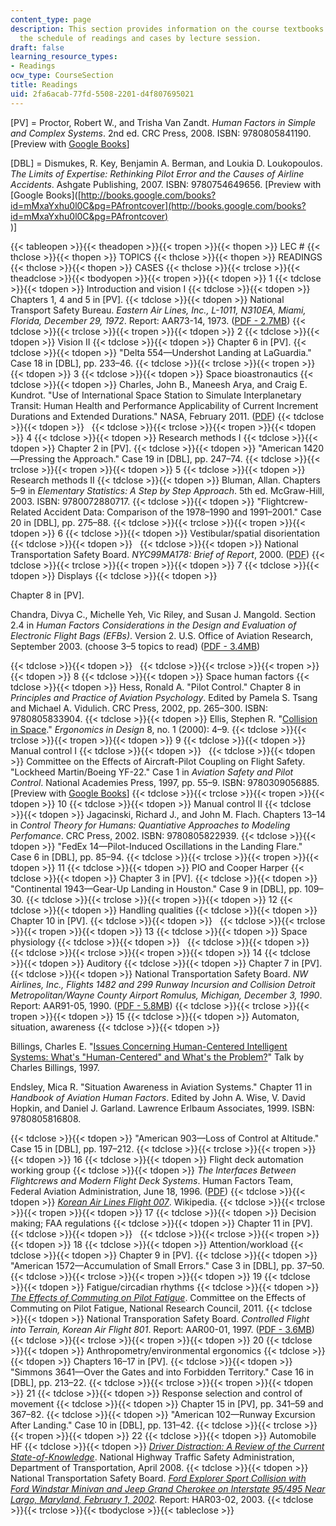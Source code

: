 ```yaml
---
content_type: page
description: This section provides information on the course textbooks along with
  the schedule of readings and cases by lecture session.
draft: false
learning_resource_types:
- Readings
ocw_type: CourseSection
title: Readings
uid: 2fa6acab-77fd-5508-2201-d4f807695021
---
```

\[PV\] = Proctor, Robert W., and Trisha Van Zandt. *Human Factors in Simple and Complex Systems*. 2nd ed. CRC Press, 2008. ISBN: 9780805841190. \[Preview with [Google Books](http://books.google.com/books?id=LfqDZ1VEmyoC&pg=PAfrontcover)\]

\[DBL\] = Dismukes, R. Key, Benjamin A. Berman, and Loukia D. Loukopoulos. *The Limits of Expertise: Rethinking Pilot Error and the Causes of Airline Accidents*. Ashgate Publishing, 2007. ISBN: 9780754649656. \[Preview with \[Google Books\]([http://books.google.com/books?id=mMxaYxhu0l0C&pg=PAfrontcover](http://books.google.com/books?id=mMxaYxhu0l0C&pg=PAfrontcover)  
)\]

{{< tableopen >}}{{< theadopen >}}{{< tropen >}}{{< thopen >}}
LEC #
{{< thclose >}}{{< thopen >}}
TOPICS
{{< thclose >}}{{< thopen >}}
READINGS
{{< thclose >}}{{< thopen >}}
CASES
{{< thclose >}}{{< trclose >}}{{< theadclose >}}{{< tbodyopen >}}{{< tropen >}}{{< tdopen >}}
1
{{< tdclose >}}{{< tdopen >}}
Introduction and vision I
{{< tdclose >}}{{< tdopen >}}
Chapters 1, 4 and 5 in \[PV\].
{{< tdclose >}}{{< tdopen >}}
National Transport Safety Bureau. *Eastern Air Lines, Inc., L-1011, N310EA, Miami, Florida, December 29, 1972*. Report: AAR73-14, 1973. ([PDF - 2.7MB](http://libraryonline.erau.edu/online-full-text/ntsb/aircraft-accident-reports/AAR73-14.pdf))
{{< tdclose >}}{{< trclose >}}{{< tropen >}}{{< tdopen >}}
2
{{< tdclose >}}{{< tdopen >}}
Vision II
{{< tdclose >}}{{< tdopen >}}
Chapter 6 in \[PV\].
{{< tdclose >}}{{< tdopen >}}
"Delta 554—Undershot Landing at LaGuardia." Case 18 in \[DBL\], pp. 233–46.
{{< tdclose >}}{{< trclose >}}{{< tropen >}}{{< tdopen >}}
3
{{< tdclose >}}{{< tdopen >}}
Space bioastronautics
{{< tdclose >}}{{< tdopen >}}
Charles, John B., Maneesh Arya, and Craig E. Kundrot. "Use of International Space Station to Simulate Interplanetary Transit: Human Health and Performance Applicability of Current Increment Durations and Extended Durations." NASA, February 2011. ([PDF](https://web.archive.org/web/20111015025315/https://ston.jsc.nasa.gov/collections/trs/_techrep/TM-2011-216143.pdf))
{{< tdclose >}}{{< tdopen >}}
 
{{< tdclose >}}{{< trclose >}}{{< tropen >}}{{< tdopen >}}
4
{{< tdclose >}}{{< tdopen >}}
Research methods I
{{< tdclose >}}{{< tdopen >}}
Chapter 2 in \[PV\].
{{< tdclose >}}{{< tdopen >}}
"American 1420—Pressing the Approach." Case 19 in \[DBL\], pp. 247–74.
{{< tdclose >}}{{< trclose >}}{{< tropen >}}{{< tdopen >}}
5
{{< tdclose >}}{{< tdopen >}}
Research methods II
{{< tdclose >}}{{< tdopen >}}
Bluman, Allan. Chapters 5–9 in *Elementary Statistics: A Step by Step Approach*. 5th ed. McGraw-Hill, 2003. ISBN: 9780072880717.
{{< tdclose >}}{{< tdopen >}}
"Flightcrew-Related Accident Data: Comparison of the 1978–1990 and 1991–2001." Case 20 in \[DBL\], pp. 275–88.
{{< tdclose >}}{{< trclose >}}{{< tropen >}}{{< tdopen >}}
6
{{< tdclose >}}{{< tdopen >}}
Vestibular/spatial disorientation
{{< tdclose >}}{{< tdopen >}}
 
{{< tdclose >}}{{< tdopen >}}
National Transportation Safety Board. *NYC99MA178: Brief of Report*, 2000. ([PDF](http://libraryonline.erau.edu/online-full-text/ntsb/miscellaneous-reports/NYC99MA178a.pdf))
{{< tdclose >}}{{< trclose >}}{{< tropen >}}{{< tdopen >}}
7
{{< tdclose >}}{{< tdopen >}}
Displays
{{< tdclose >}}{{< tdopen >}}

Chapter 8 in \[PV\].

Chandra, Divya C., Michelle Yeh, Vic Riley, and Susan J. Mangold. Section 2.4 in *Human Factors Considerations in the Design and Evaluation of Electronic Flight Bags (EFBs)*. Version 2. U.S. Office of Aviation Research, September 2003. (choose 3–5 topics to read) ([PDF - 3.4MB](http://ntl.bts.gov/lib/34000/34200/34292/DOT-VNTSC-FAA-03-07.pdf))

{{< tdclose >}}{{< tdopen >}}
 
{{< tdclose >}}{{< trclose >}}{{< tropen >}}{{< tdopen >}}
8
{{< tdclose >}}{{< tdopen >}}
Space human factors
{{< tdclose >}}{{< tdopen >}}
Hess, Ronald A. "Pilot Control." Chapter 8 in *Principles and Practice of Aviation Psychology*. Edited by Pamela S. Tsang and Michael A. Vidulich. CRC Press, 2002, pp. 265–300. ISBN: 9780805833904.
{{< tdclose >}}{{< tdopen >}}
Ellis, Stephen R. "[Collision in Space](http://www.ncbi.nlm.nih.gov/pubmed/12162316)." *Ergonomics in Design* 8, no. 1 (2000): 4–9.
{{< tdclose >}}{{< trclose >}}{{< tropen >}}{{< tdopen >}}
9
{{< tdclose >}}{{< tdopen >}}
Manual control I
{{< tdclose >}}{{< tdopen >}}
 
{{< tdclose >}}{{< tdopen >}}
Committee on the Effects of Aircraft-Pilot Coupling on Flight Safety. "Lockheed Martin/Boeing YF-22." Case 1 in *Aviation Safety and Pilot Control*. National Academies Press, 1997, pp. 55–9. ISBN: 9780309056885. \[Preview with [Google Books](http://books.google.com/books?id=w56Y9ayzq44C&pg=PA55=onepage)\]
{{< tdclose >}}{{< trclose >}}{{< tropen >}}{{< tdopen >}}
10
{{< tdclose >}}{{< tdopen >}}
Manual control II
{{< tdclose >}}{{< tdopen >}}
Jagacinski, Richard J., and John M. Flach. Chapters 13–14 in *Control Theory for Humans: Quantiative Approaches to Modeling Perfomance*. CRC Press, 2002. ISBN: 9780805822939.
{{< tdclose >}}{{< tdopen >}}
"FedEx 14—Pilot-Induced Oscillations in the Landing Flare." Case 6 in \[DBL\], pp. 85–94.
{{< tdclose >}}{{< trclose >}}{{< tropen >}}{{< tdopen >}}
11
{{< tdclose >}}{{< tdopen >}}
PIO and Cooper Harper
{{< tdclose >}}{{< tdopen >}}
Chapter 3 in \[PV\].
{{< tdclose >}}{{< tdopen >}}
"Continental 1943—Gear-Up Landing in Houston." Case 9 in \[DBL\], pp. 109–30.
{{< tdclose >}}{{< trclose >}}{{< tropen >}}{{< tdopen >}}
12
{{< tdclose >}}{{< tdopen >}}
Handling qualities
{{< tdclose >}}{{< tdopen >}}
Chapter 10 in \[PV\].
{{< tdclose >}}{{< tdopen >}}
 
{{< tdclose >}}{{< trclose >}}{{< tropen >}}{{< tdopen >}}
13
{{< tdclose >}}{{< tdopen >}}
Space physiology
{{< tdclose >}}{{< tdopen >}}
 
{{< tdclose >}}{{< tdopen >}}
 
{{< tdclose >}}{{< trclose >}}{{< tropen >}}{{< tdopen >}}
14
{{< tdclose >}}{{< tdopen >}}
Auditory
{{< tdclose >}}{{< tdopen >}}
Chapter 7 in \[PV\].
{{< tdclose >}}{{< tdopen >}}
National Transportation Safety Board. *NW Airlines, Inc., Flights 1482 and 299 Runway Incursion and Collision Detroit Metropolitan/Wayne County Airport Romulus, Michigan, December 3, 1990*. Report: AAR91-05, 1990. ([PDF - 5.8MB](http://libraryonline.erau.edu/online-full-text/ntsb/aircraft-accident-reports/AAR91-05.pdf))
{{< tdclose >}}{{< trclose >}}{{< tropen >}}{{< tdopen >}}
15
{{< tdclose >}}{{< tdopen >}}
Automaton, situation, awareness
{{< tdclose >}}{{< tdopen >}}

Billings, Charles E. "[Issues Concerning Human-Centered Intelligent Systems: What's "Human-Centered" and What's the Problem?](http://www.ifp.illinois.edu/nsfhcs/talks/billings.html)" Talk by Charles Billings, 1997.

Endsley, Mica R. "Situation Awareness in Aviation Systems." Chapter 11 in *Handbook of Aviation Human Factors*. Edited by John A. Wise, V. David Hopkin, and Daniel J. Garland. Lawrence Erlbaum Associates, 1999. ISBN: 9780805816808.

{{< tdclose >}}{{< tdopen >}}
"American 903—Loss of Control at Altitude." Case 15 in \[DBL\], pp. 197–212.
{{< tdclose >}}{{< trclose >}}{{< tropen >}}{{< tdopen >}}
16
{{< tdclose >}}{{< tdopen >}}
Flight deck automation working group
{{< tdclose >}}{{< tdopen >}}
*The Interfaces Between Flightcrews and Modern Flight Deck Systems*. Human Factors Team, Federal Aviation Administration, June 18, 1996. ([PDF](http://www.tc.faa.gov/its/worldpac/techrpt/hffaces.pdf))
{{< tdclose >}}{{< tdopen >}}
[*Korean Air Lines Flight 007*](http://en.wikipedia.org/wiki/Korean_Air_Lines_Flight_007). Wikipedia.
{{< tdclose >}}{{< trclose >}}{{< tropen >}}{{< tdopen >}}
17
{{< tdclose >}}{{< tdopen >}}
Decision making; FAA regulations
{{< tdclose >}}{{< tdopen >}}
Chapter 11 in \[PV\].
{{< tdclose >}}{{< tdopen >}}
 
{{< tdclose >}}{{< trclose >}}{{< tropen >}}{{< tdopen >}}
18
{{< tdclose >}}{{< tdopen >}}
Attention/workload
{{< tdclose >}}{{< tdopen >}}
Chapter 9 in \[PV\].
{{< tdclose >}}{{< tdopen >}}
"American 1572—Accumulation of Small Errors." Case 3 in \[DBL\], pp. 37–50.
{{< tdclose >}}{{< trclose >}}{{< tropen >}}{{< tdopen >}}
19
{{< tdclose >}}{{< tdopen >}}
Fatigue/circadian rhythms
{{< tdclose >}}{{< tdopen >}}
[*The Effects of Commuting on Pilot Fatigue*](http://www.nap.edu/catalog.php?record_id=13201). Committee on the Effects of Commuting on Pilot Fatigue, National Research Council, 2011.
{{< tdclose >}}{{< tdopen >}}
National Transporation Safety Board. *Controlled Flight into Terrain, Korean Air Flight 801*. Report: AAR00-01, 1997. ([PDF - 3.6MB](http://www.ntsb.gov/investigations/AccidentReports/Reports/AAR0001.pdf))
{{< tdclose >}}{{< trclose >}}{{< tropen >}}{{< tdopen >}}
20
{{< tdclose >}}{{< tdopen >}}
Anthropometry/environmental ergonomics
{{< tdclose >}}{{< tdopen >}}
Chapters 16–17 in \[PV\].
{{< tdclose >}}{{< tdopen >}}
"Simmons 3641—Over the Gates and into Forbidden Territory." Case 16 in \[DBL\], pp. 213–22.
{{< tdclose >}}{{< trclose >}}{{< tropen >}}{{< tdopen >}}
21
{{< tdclose >}}{{< tdopen >}}
Response selection and control of movement
{{< tdclose >}}{{< tdopen >}}
Chapter 15 in \[PV\], pp. 341–59 and 367–82.
{{< tdclose >}}{{< tdopen >}}
"American 102—Runway Excursion After Landing." Case 10 in \[DBL\], pp. 131–42.
{{< tdclose >}}{{< trclose >}}{{< tropen >}}{{< tdopen >}}
22
{{< tdclose >}}{{< tdopen >}}
Automobile HF
{{< tdclose >}}{{< tdopen >}}
[*Driver Distraction: A Review of the Current State-of-Knowledge*](http://www.scribd.com/doc/12073978/Driver-Distraction-A-Review-of-the-Current-StateofKnowledge). National Highway Traffic Safety Administration, Department of Transportation, April 2008.
{{< tdclose >}}{{< tdopen >}}
National Transportation Safety Board. [*Ford Explorer Sport Collision with Ford Windstar Minivan and Jeep Grand Cherokee on Interstate 95/495 Near Largo, Maryland, February 1, 2002*](http://www.ntsb.gov/investigations/AccidentReports/Pages/HAR0302.aspx). Report: HAR03-02, 2003.
{{< tdclose >}}{{< trclose >}}{{< tbodyclose >}}{{< tableclose >}}